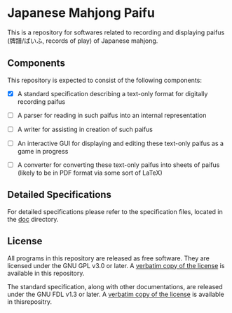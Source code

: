 # Japanese Mahjong Paifu 

This is a repository for softwares related to recording and displaying paifus (牌譜/ぱいふ, records of play) of Japanese mahjong. 

## Components 

This repository is expected to consist of the following components: 

- [x] A standard specification describing a text-only format for digitally recording paifus

- [ ] A parser for reading in such paifus into an internal representation

- [ ] A writer for assisting in creation of such paifus

- [ ] An interactive GUI for displaying and editing these text-only paifus as a game in progress

- [ ] A converter for converting these text-only paifus into sheets of paifus (likely to be in PDF format via some sort of LaTeX)

## Detailed Specifications

For detailed specifications please refer to the specification files, located in the [doc](./doc) directory. 

## License

All programs in this repository are released as free software. They are licensed under the GNU GPL v3.0 or later. A [verbatim copy of the license](./license/GPLv3.0.txt) is available in this repository. 

The standard specification, along with other documentations, are released under the GNU FDL v1.3 or later. A [verbatim copy of the license](./license/FDLv1.3.txt) is available in thisrepositry. 
